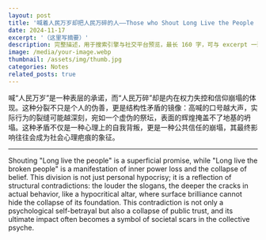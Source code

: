 ```yaml
---
layout: post
title: '喊着人民万岁却把人民万碎的人——Those who Shout Long Live the People but Bring about Long Live the Broken People'
date: 2024-11-17
excerpt: '（这里写摘要）'
description: 完整描述，用于搜索引擎与社交平台预览，最长 160 字，可与 excerpt 一致
image: /media/your-image.webp
thumbnail: /assets/img/thumb.jpg
categories: Notes
related_posts: true
---
```


喊“人民万岁”是一种表层的承诺，而“人民万碎”却是内在权力失控和信仰崩塌的体现。这种分裂不只是个人的伪善，更是结构性矛盾的镜像：高喊的口号越大声，实际行为的裂缝可能越深刻，宛如一个虚伪的祭坛，表面的辉煌掩盖不了地基的坍塌。这种矛盾不仅是一种心理上的自我背叛，更是一种公共信任的崩塌，其最终影响往往会成为社会心理疤痕的象征。

---

Shouting "Long live the people" is a superficial promise, while "Long live the broken people" is a manifestation of inner power loss and the collapse of belief. This division is not just personal hypocrisy; it is a reflection of structural contradictions: the louder the slogans, the deeper the cracks in actual behavior, like a hypocritical altar, where surface brilliance cannot hide the collapse of its foundation. This contradiction is not only a psychological self-betrayal but also a collapse of public trust, and its ultimate impact often becomes a symbol of societal scars in the collective psyche.